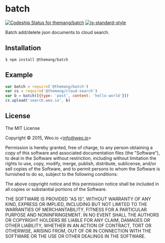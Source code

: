 
# batch

[ ![Codeship Status for themang/batch](https://img.shields.io/codeship/64a98540-328a-0133-f439-122db8266997/master.svg)](https://codeship.com/projects/99946) [![js-standard-style](https://img.shields.io/badge/code%20style-standard-brightgreen.svg?style=flat)](https://github.com/feross/standard)

Batch add/delete json documents to cloud search.

## Installation

    $ npm install @themang/batch

## Example

```js
var batch = require('@themang/batch')
var cs = require('@themang/cloud-search')
var b = batch([{type: 'post', content: 'hello world'}])
cs.upload('search.weo.io', b)

```

## License

The MIT License

Copyright &copy; 2015, Weo.io &lt;info@weo.io&gt;

Permission is hereby granted, free of charge, to any person obtaining a copy of this software and associated documentation files (the "Software"), to deal in the Software without restriction, including without limitation the rights to use, copy, modify, merge, publish, distribute, sublicense, and/or sell copies of the Software, and to permit persons to whom the Software is furnished to do so, subject to the following conditions:

The above copyright notice and this permission notice shall be included in all copies or substantial portions of the Software.

THE SOFTWARE IS PROVIDED "AS IS", WITHOUT WARRANTY OF ANY KIND, EXPRESS OR IMPLIED, INCLUDING BUT NOT LIMITED TO THE WARRANTIES OF MERCHANTABILITY, FITNESS FOR A PARTICULAR PURPOSE AND NONINFRINGEMENT. IN NO EVENT SHALL THE AUTHORS OR COPYRIGHT HOLDERS BE LIABLE FOR ANY CLAIM, DAMAGES OR OTHER LIABILITY, WHETHER IN AN ACTION OF CONTRACT, TORT OR OTHERWISE, ARISING FROM, OUT OF OR IN CONNECTION WITH THE SOFTWARE OR THE USE OR OTHER DEALINGS IN THE SOFTWARE.
